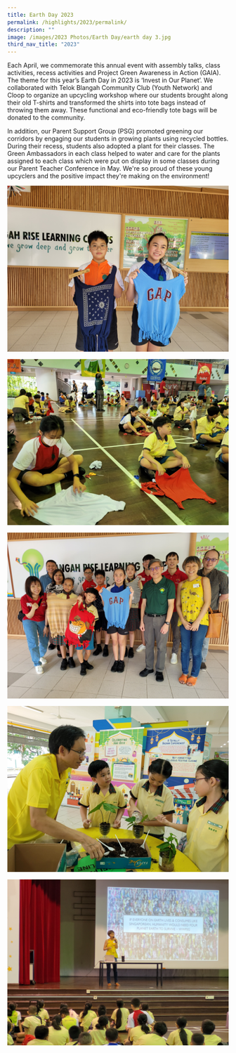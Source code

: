 ```yaml
---
title: Earth Day 2023
permalink: /highlights/2023/permalink/
description: ""
image: /images/2023 Photos/Earth Day/earth day 3.jpg
third_nav_title: "2023"
---
```

Each April, we commemorate this annual event with assembly talks, class activities, recess activities and Project Green Awareness in Action (GAIA). The theme for this year’s Earth Day in 2023 is ‘Invest in Our Planet’. We collaborated with Telok Blangah Community Club (Youth Network) and Cloop to organize an upcycling workshop where our students brought along their old T-shirts and transformed the shirts into tote bags instead of throwing them away. These functional and eco-friendly tote bags will be donated to the community.

In addition, our Parent Support Group (PSG) promoted greening our corridors by engaging our students in growing plants using recycled bottles. During their recess, students also adopted a plant for their classes. The Green Ambassadors in each class helped to water and care for the plants assigned to each class which were put on display in some classes during our Parent Teacher Conference in May. We're so proud of these young upcyclers and the positive impact they're making on the environment!

![](/images/2023%20Photos/Earth%20Day/earth%20day%201.jpg)

![](/images/2023%20Photos/Earth%20Day/earth%20day%202.jpg)

![](/images/2023%20Photos/Earth%20Day/earth%20day%203.jpg)

![](/images/2023%20Photos/Earth%20Day/earth%20day%204.jpg)

![](/images/2023%20Photos/Earth%20Day/earth%20day%205.jpg)